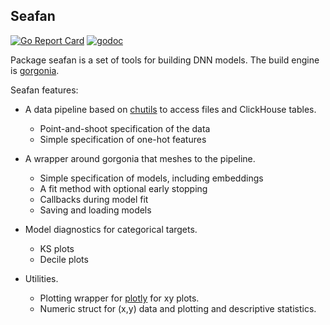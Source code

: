 ## Seafan
[![Go Report Card](https://goreportcard.com/badge/github.com/invertedv/seafan)](https://goreportcard.com/report/github.com/invertedv/seafan)
[![godoc](https://img.shields.io/badge/go.dev-reference-007d9c?logo=go&logoColor=white)](https://pkg.go.dev/mod/github.com/invertedv/seafan?tab=overview)

Package seafan is a set of tools for building DNN models. The build engine is [gorgonia](https://pkg.go.dev/gorgonia.org/gorgonia@v0.9.17).

Seafan features:

- A data pipeline based on [chutils](https://github.com/invertedv/chutils) to access files and ClickHouse tables.
  - Point-and-shoot specification of the data
  - Simple specification of one-hot features

- A wrapper around gorgonia that meshes to the pipeline.
  - Simple specification of models, including embeddings
  - A fit method with optional early stopping
  - Callbacks during model fit
  - Saving and loading models

- Model diagnostics for categorical targets.
  - KS plots
  - Decile plots

- Utilities.
  - Plotting wrapper for [plotly](https://github.com/MetalBlueberry/go-plotly) for xy plots.
  - Numeric struct for (x,y) data and plotting and descriptive statistics.
